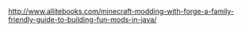 http://www.allitebooks.com/minecraft-modding-with-forge-a-family-friendly-guide-to-building-fun-mods-in-java/